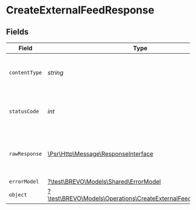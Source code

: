 # CreateExternalFeedResponse


## Fields

| Field                                                                                                                      | Type                                                                                                                       | Required                                                                                                                   | Description                                                                                                                |
| -------------------------------------------------------------------------------------------------------------------------- | -------------------------------------------------------------------------------------------------------------------------- | -------------------------------------------------------------------------------------------------------------------------- | -------------------------------------------------------------------------------------------------------------------------- |
| `contentType`                                                                                                              | *string*                                                                                                                   | :heavy_check_mark:                                                                                                         | HTTP response content type for this operation                                                                              |
| `statusCode`                                                                                                               | *int*                                                                                                                      | :heavy_check_mark:                                                                                                         | HTTP response status code for this operation                                                                               |
| `rawResponse`                                                                                                              | [\Psr\Http\Message\ResponseInterface](https://www.php-fig.org/psr/psr-7/#33-psrhttpmessageresponseinterface)               | :heavy_minus_sign:                                                                                                         | Raw HTTP response; suitable for custom response parsing                                                                    |
| `errorModel`                                                                                                               | [?\test\BREVO\Models\Shared\ErrorModel](../../models/shared/ErrorModel.md)                                                 | :heavy_minus_sign:                                                                                                         | bad request                                                                                                                |
| `object`                                                                                                                   | [?\test\BREVO\Models\Operations\CreateExternalFeedResponseBody](../../models/operations/CreateExternalFeedResponseBody.md) | :heavy_minus_sign:                                                                                                         | successfully created                                                                                                       |